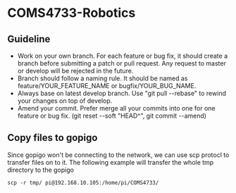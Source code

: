 # COMS4733-Robotics

##  Guideline
* Work on your own branch. For each feature or bug fix, it should create a branch before submitting a patch or pull request. Any request to master or develop will be rejected in the future.
* Branch should follow a naming rule. It should be named as feature/YOUR_FEATURE_NAME or bugfix/YOUR_BUG_NAME.
* Always base on latest develop branch. Use "git pull --rebase" to rewind your changes on top of develop.
* Amend your commit. Prefer merge all your commits into one for one feature or bug fix. (git reset --soft "HEAD^", git commit --amend)

##  Copy files to gopigo
Since gopigo won't be connecting to the network, we can use scp protocl to transfer files on to it. The following example will transfer the whole tmp directory to the gopigo
```
scp -r tmp/ pi@192.168.10.105:/home/pi/COMS4733/
```